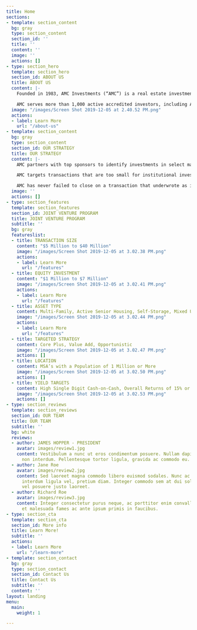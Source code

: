 ```yaml
---
title: Home
sections:
- template: section_content
  bg: gray
  type: section_content
  section_id: ''
  title: ''
  content: ''
  image: ''
  actions: []
- type: section_hero
  template: section_hero
  section_id: ABOUT US
  title: ABOUT US
  content: |-
    Founded in 1983, AMC Investments (“AMC”) is a real estate investment company that is constantly refining its investment strategies to fit today’s ever-changing population demographics and economic environment. The company’s focus is on capital growth, income, and mitigation of risk which it balances through geographic and investment diversification including various product types in select markets throughout the United States.

    AMC serves more than 1,000 active accredited investors, including AMC’s President and CEO, Jim Hopper, who invests as a limited partner or member alongside AMC’s investors in every AMC investment.
  image: "/images/Screen Shot 2019-12-05 at 2.40.52 PM.png"
  actions:
  - label: Learn More
    url: "/about-us"
- template: section_content
  bg: gray
  type: section_content
  section_id: OUR STRATEGY
  title: OUR STRATEGY
  content: |-
    AMC partners with top sponsors to identify investments in select markets and product spaces. In other words, AMC defines the geographic locations and product types that it wants to invest in, and then finds the best partners to joint venture within those market spaces.

    AMC targets transactions that are too small for institutional investors but above the point at which high net worth individuals can operate with AMC’s level of efficiency. In doing so, AMC is able to provide sponsors with ready access to capital while also providing AMC investors access to larger transactions that they otherwise could never invest in.

    AMC has never failed to close on a transaction that underwrote as it was originally presented.
  image: ''
  actions: []
- type: section_features
  template: section_features
  section_id: JOINT VENTURE PROGRAM
  title: JOINT VENTURE PROGRAM
  subtitle: ''
  bg: gray
  featureslist:
  - title: TRANSACTION SIZE
    content: "$5 Million to $40 Million"
    image: "/images/Screen Shot 2019-12-05 at 3.02.38 PM.png"
    actions:
    - label: Learn More
      url: "/features"
  - title: EQUITY INVESTMENT
    content: "$1 Million to $7 Million"
    image: "/images/Screen Shot 2019-12-05 at 3.02.41 PM.png"
    actions:
    - label: Learn More
      url: "/features"
  - title: ASSET TYPE
    content: Multi-Family, Active Senior Housing, Self-Storage, Mixed Use
    image: "/images/Screen Shot 2019-12-05 at 3.02.44 PM.png"
    actions:
    - label: Learn More
      url: "/features"
  - title: TARGETED STRATEGY
    content: Core Plus, Value Add, Opportunistic
    image: "/images/Screen Shot 2019-12-05 at 3.02.47 PM.png"
    actions: []
  - title: LOCATION
    content: MSA’s with a Population of 1 Million or More
    image: "/images/Screen Shot 2019-12-05 at 3.02.50 PM.png"
    actions: []
  - title: YIELD TARGETS
    content: High Single Digit Cash-on-Cash, Overall Returns of 15% or Greater
    image: "/images/Screen Shot 2019-12-05 at 3.02.53 PM.png"
    actions: []
- type: section_reviews
  template: section_reviews
  section_id: OUR TEAM
  title: OUR TEAM
  subtitle: ''
  bg: white
  reviews:
  - author: JAMES HOPPER - PRESIDENT
    avatar: images/review1.jpg
    content: Vestibulum a nunc ut eros condimentum posuere. Nullam dapibus quis nunc
      non interdum. Pellentesque tortor ligula, gravida ac commodo eu.
  - author: Jane Roe
    avatar: images/review2.jpg
    content: Sed laoreet magna commodo libero euismod sodales. Nunc ac libero convallis,
      interdum ligula vel, pretium diam. Integer commodo sem at dui sollicitudin,
      vel posuere justo laoreet.
  - author: Richard Roe
    avatar: images/review3.jpg
    content: Integer consectetur purus neque, ac porttitor enim convallis vitae. Interdum
      et malesuada fames ac ante ipsum primis in faucibus.
- type: section_cta
  template: section_cta
  section_id: More info
  title: Learn More!
  subtitle: ''
  actions:
  - label: Learn More
    url: "/learn-more"
- template: section_contact
  bg: gray
  type: section_contact
  section_id: Contact Us
  title: Contact Us
  subtitle: ''
  content: ''
layout: landing
menu:
  main:
    weight: 1

---
```

